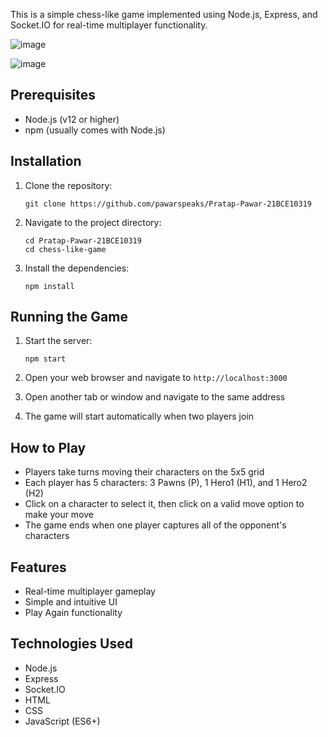 
This is a simple chess-like game implemented using Node.js, Express, and Socket.IO for real-time multiplayer functionality.

![image](https://github.com/user-attachments/assets/542bd9d1-7fe3-4d6a-8e5b-e53b5ce63e7f)

![image](https://github.com/user-attachments/assets/83543993-4848-4486-a17d-0655dbfdb3e0)

## Prerequisites

- Node.js (v12 or higher)
- npm (usually comes with Node.js)

## Installation

1. Clone the repository:
   ```
   git clone https://github.com/pawarspeaks/Pratap-Pawar-21BCE10319
   ```

2. Navigate to the project directory:
   ```
   cd Pratap-Pawar-21BCE10319
   cd chess-like-game
   ```

3. Install the dependencies:
   ```
   npm install
   ```

## Running the Game

1. Start the server:
   ```
   npm start
   ```

2. Open your web browser and navigate to `http://localhost:3000`

3. Open another tab or window and navigate to the same address

4. The game will start automatically when two players join

## How to Play

- Players take turns moving their characters on the 5x5 grid
- Each player has 5 characters: 3 Pawns (P), 1 Hero1 (H1), and 1 Hero2 (H2)
- Click on a character to select it, then click on a valid move option to make your move
- The game ends when one player captures all of the opponent's characters

## Features

- Real-time multiplayer gameplay
- Simple and intuitive UI
- Play Again functionality

## Technologies Used

- Node.js
- Express
- Socket.IO
- HTML
- CSS
- JavaScript (ES6+)

